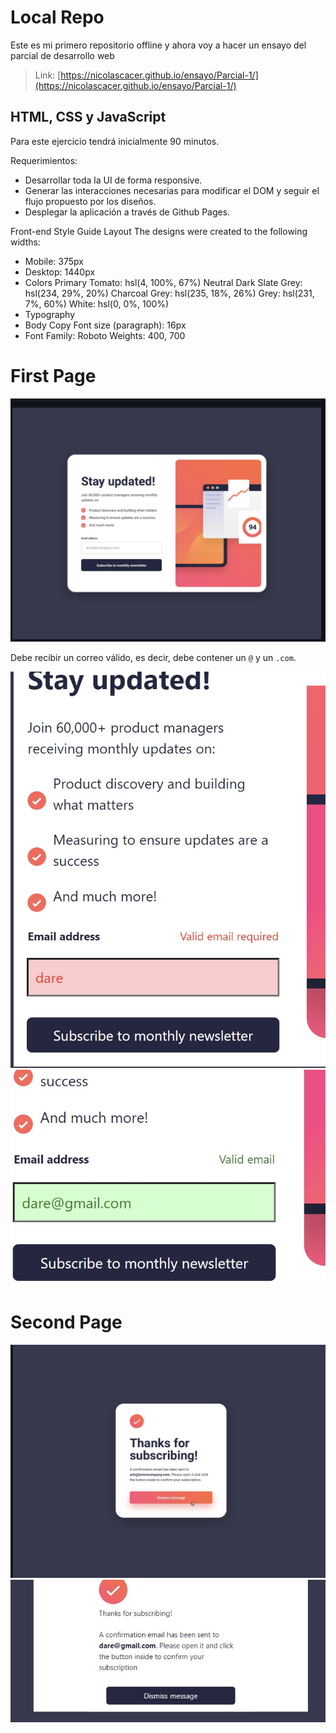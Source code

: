 # Local Repo
Este es mi primero repositorio offline y ahora voy a hacer un ensayo del parcial de desarrollo web  
> Link: [https://nicolascacer.github.io/ensayo/Parcial-1/](https://nicolascacer.github.io/ensayo/Parcial-1/)

## HTML, CSS y JavaScript
Para este ejercicio tendrá inicialmente 90 minutos.

Requerimientos:

- Desarrollar toda la UI de forma responsive.
- Generar las interacciones necesarias para modificar el DOM y seguir el flujo propuesto por los diseños.
- Desplegar la aplicación a través de Github Pages.

Front-end Style Guide
Layout
The designs were created to the following widths:

- Mobile: 375px
- Desktop: 1440px
- Colors
Primary
Tomato: hsl(4, 100%, 67%)
Neutral
Dark Slate Grey: hsl(234, 29%, 20%)
Charcoal Grey: hsl(235, 18%, 26%)
Grey: hsl(231, 7%, 60%)
White: hsl(0, 0%, 100%)
- Typography
- Body Copy
Font size (paragraph): 16px
- Font
Family: Roboto
Weights: 400, 700

# First Page
![alt text](<Images/Imagen de WhatsApp 2024-08-24 a las 18.42.40_c1fa70b6.jpg>)

Debe recibir un correo válido, es decir, debe contener un `@` y un `.com`.

![alt text](<Images/Imagen de WhatsApp 2024-08-24 a las 18.44.01_3a0659ca.jpg>)
![alt text](<Images/Imagen de WhatsApp 2024-08-24 a las 18.44.32_50373a07.jpg>)
# Second Page
![alt text](<Images/Imagen de WhatsApp 2024-08-24 a las 18.42.53_a67d9cbc.jpg>)
![alt text](<Images/Imagen de WhatsApp 2024-08-24 a las 18.45.37_2d6e8bfb.jpg>)

